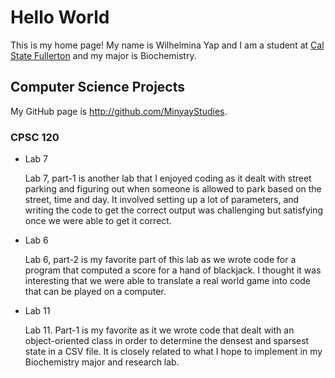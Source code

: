 # Hello World

This is my home page! My name is Wilhelmina Yap and I am a student at [Cal State Fullerton](http://www.fullerton.edu/) and my major is Biochemistry.

## Computer Science Projects

My GitHub page is http://github.com/MinyayStudies.

### CPSC 120

* Lab 7

    Lab 7, part-1 is another lab that I enjoyed coding as it dealt with street parking and figuring out when someone is allowed to park based on the street, time and day. It involved setting up a lot of parameters, and writing the code to get the correct output was challenging but satisfying once we were able to get it correct. 

* Lab 6

    Lab 6, part-2 is my favorite part of this lab as we wrote code for a program that computed a score for a hand of blackjack. I thought it was interesting that we were able to translate a real world game into code that can be played on a computer.

* Lab 11

    Lab 11. Part-1 is my favorite as it we wrote code that dealt with an object-oriented class in order to determine the densest and sparsest state in a CSV file. It is closely related to what I hope to implement in my Biochemistry major and research lab.

